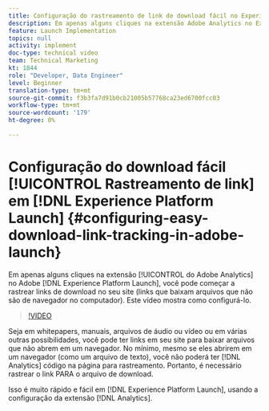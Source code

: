 ```yaml
---
title: Configuração do rastreamento de link de download fácil no Experience Platform Launch
description: Em apenas alguns cliques na extensão Adobe Analytics no Experience Platform Launch, você pode começar a rastrear links de download no site (links que baixam arquivos que não são de navegador na máquina). Este vídeo mostra como configurá-lo.
feature: Launch Implementation
topics: null
activity: implement
doc-type: technical video
team: Technical Marketing
kt: 1844
role: "Developer, Data Engineer"
level: Beginner
translation-type: tm+mt
source-git-commit: f3b3fa7d91b0cb21005b57768ca23ed6700fcc03
workflow-type: tm+mt
source-wordcount: '179'
ht-degree: 0%

---
```



# Configuração do download fácil [!UICONTROL Rastreamento de link] em [!DNL Experience Platform Launch] {#configuring-easy-download-link-tracking-in-adobe-launch}

Em apenas alguns cliques na extensão [!UICONTROL do Adobe Analytics] no Adobe [!DNL Experience Platform Launch], você pode começar a rastrear links de download no seu site (links que baixam arquivos que não são de navegador no computador). Este vídeo mostra como configurá-lo.

>[!VIDEO](https://video.tv.adobe.com/v/25762/?quality=12)

Seja em whitepapers, manuais, arquivos de áudio ou vídeo ou em várias outras possibilidades, você pode ter links em seu site para baixar arquivos que não abrem em um navegador. No mínimo, mesmo se eles abrirem em um navegador (como um arquivo de texto), você não poderá ter [!DNL Analytics] código na página para rastreamento. Portanto, é necessário rastrear o link PARA o arquivo de download.

Isso é muito rápido e fácil em [!DNL Experience Platform Launch], usando a configuração da extensão [!DNL Analytics].
